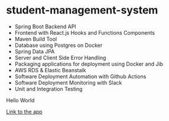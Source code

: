 # student-management-system

- Spring Boot Backend API
- Frontend with React.js Hooks and Functions Components
- Maven Build Tool
- Database using Postgres on Docker
- Spring Data JPA
- Server and Client Side Error Handling
- Packaging applications for deployment using Docker and Jib
- AWS RDS & Elastic Beanstalk
- Software Deployment Automation with Github Actions
- Software Deployment Monitoring with Slack
- Unit and Integration Testing

Hello World

[Link to the app](http://studentmanagementsystem-env.eba-2vdibvuj.us-east-1.elasticbeanstalk.com/)

